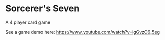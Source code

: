 # Sorcerer's Seven
 A 4 player card game 


See a game demo here:
https://www.youtube.com/watch?v=igGvzO6_5eg
